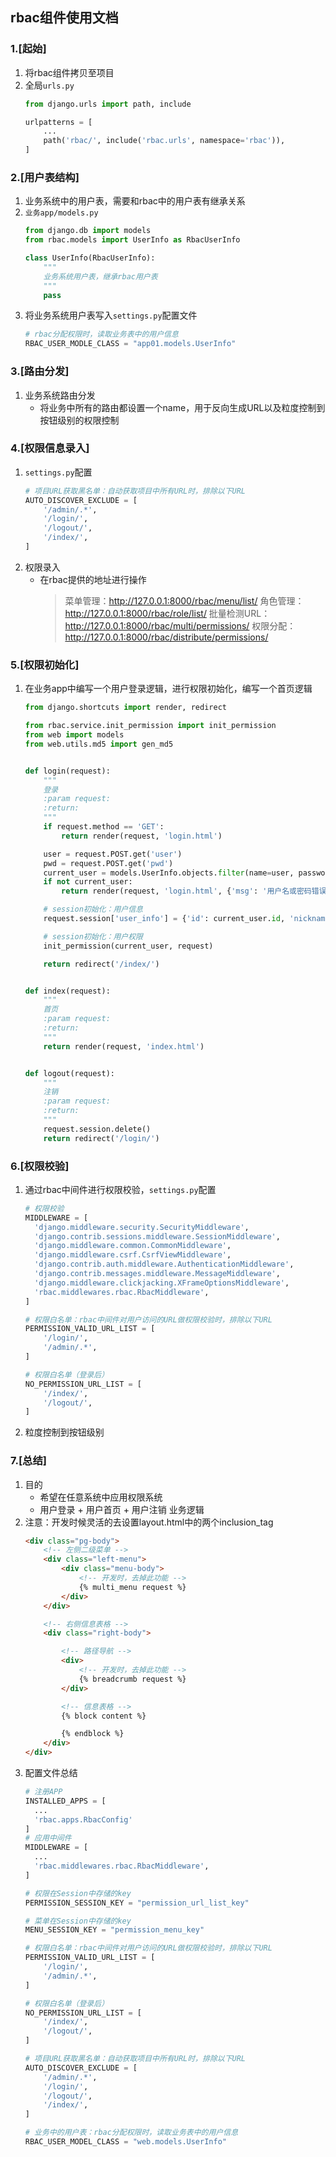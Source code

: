 ## rbac组件使用文档

### 1.[起始]
1. 将rbac组件拷贝至项目
2. 全局`urls.py`
    ```python
    from django.urls import path, include
    
    urlpatterns = [
        ...
        path('rbac/', include('rbac.urls', namespace='rbac')),
    ]
    ```

### 2.[用户表结构]
1. 业务系统中的用户表，需要和rbac中的用户表有继承关系
2. `业务app/models.py`
    ```python
    from django.db import models
    from rbac.models import UserInfo as RbacUserInfo
    
    class UserInfo(RbacUserInfo):
        """
        业务系统用户表，继承rbac用户表
        """
        pass
    ```
3. 将业务系统用户表写入`settings.py`配置文件
    ```python   
    # rbac分配权限时，读取业务表中的用户信息
    RBAC_USER_MODLE_CLASS = "app01.models.UserInfo"
    ```     

### 3.[路由分发]
1. 业务系统路由分发
    * 将业务中所有的路由都设置一个name，用于反向生成URL以及粒度控制到按钮级别的权限控制

### 4.[权限信息录入]
1. `settings.py`配置
    ```python
    # 项目URL获取黑名单：自动获取项目中所有URL时，排除以下URL
    AUTO_DISCOVER_EXCLUDE = [
        '/admin/.*',
        '/login/',
        '/logout/',
        '/index/',
    ]
    ```
2. 权限录入
    * 在rbac提供的地址进行操作
        > 菜单管理：http://127.0.0.1:8000/rbac/menu/list/
        > 角色管理：http://127.0.0.1:8000/rbac/role/list/
        > 批量检测URL：http://127.0.0.1:8000/rbac/multi/permissions/
        > 权限分配：http://127.0.0.1:8000/rbac/distribute/permissions/

### 5.[权限初始化]
1. 在业务app中编写一个用户登录逻辑，进行权限初始化，编写一个首页逻辑
    ```python
    from django.shortcuts import render, redirect
    
    from rbac.service.init_permission import init_permission
    from web import models
    from web.utils.md5 import gen_md5
    
    
    def login(request):
        """
        登录
        :param request:
        :return:
        """
        if request.method == 'GET':
            return render(request, 'login.html')
    
        user = request.POST.get('user')
        pwd = request.POST.get('pwd')
        current_user = models.UserInfo.objects.filter(name=user, password=gen_md5(pwd)).first()
        if not current_user:
            return render(request, 'login.html', {'msg': '用户名或密码错误'})
    
        # session初始化：用户信息
        request.session['user_info'] = {'id': current_user.id, 'nickname': current_user.nickname}
    
        # session初始化：用户权限
        init_permission(current_user, request)
    
        return redirect('/index/')
    
    
    def index(request):
        """
        首页
        :param request:
        :return:
        """
        return render(request, 'index.html')
    
    
    def logout(request):
        """
        注销
        :param request:
        :return:
        """
        request.session.delete()
        return redirect('/login/')
    ``` 

### 6.[权限校验]
1. 通过rbac中间件进行权限校验，`settings.py`配置
    ```python
    # 权限校验
    MIDDLEWARE = [
      'django.middleware.security.SecurityMiddleware',
      'django.contrib.sessions.middleware.SessionMiddleware',
      'django.middleware.common.CommonMiddleware',
      'django.middleware.csrf.CsrfViewMiddleware',
      'django.contrib.auth.middleware.AuthenticationMiddleware',
      'django.contrib.messages.middleware.MessageMiddleware',
      'django.middleware.clickjacking.XFrameOptionsMiddleware',
      'rbac.middlewares.rbac.RbacMiddleware',
    ]
    
    # 权限白名单：rbac中间件对用户访问的URL做权限校验时，排除以下URL
    PERMISSION_VALID_URL_LIST = [
        '/login/',
        '/admin/.*',
    ]
    
    # 权限白名单（登录后）
    NO_PERMISSION_URL_LIST = [
        '/index/',
        '/logout/',
    ]
    ```
2. 粒度控制到按钮级别

### 7.[总结]
1. 目的
    * 希望在任意系统中应用权限系统
    * 用户登录 + 用户首页 + 用户注销 业务逻辑
2. 注意：开发时候灵活的去设置layout.html中的两个inclusion_tag
    ```html
    <div class="pg-body">
        <!-- 左侧二级菜单 -->
        <div class="left-menu">
            <div class="menu-body">
                <!-- 开发时，去掉此功能 -->
                {% multi_menu request %}  
            </div>
        </div>
    
        <!-- 右侧信息表格 -->
        <div class="right-body">
    
            <!-- 路径导航 -->
            <div>
                <!-- 开发时，去掉此功能 -->
                {% breadcrumb request %}
            </div>
    
            <!-- 信息表格 -->
            {% block content %}
    
            {% endblock %}
        </div>
    </div>
    ```
3. 配置文件总结
    ```python
    # 注册APP
    INSTALLED_APPS = [
      ...
      'rbac.apps.RbacConfig'
    ]
    # 应用中间件
    MIDDLEWARE = [
      ...
      'rbac.middlewares.rbac.RbacMiddleware',
    ]
    
    # 权限在Session中存储的key
    PERMISSION_SESSION_KEY = "permission_url_list_key"
    
    # 菜单在Session中存储的key
    MENU_SESSION_KEY = "permission_menu_key"
    
    # 权限白名单：rbac中间件对用户访问的URL做权限校验时，排除以下URL
    PERMISSION_VALID_URL_LIST = [
        '/login/',
        '/admin/.*',
    ]
    
    # 权限白名单（登录后）
    NO_PERMISSION_URL_LIST = [
        '/index/',
        '/logout/',
    ]
    
    # 项目URL获取黑名单：自动获取项目中所有URL时，排除以下URL
    AUTO_DISCOVER_EXCLUDE = [
        '/admin/.*',
        '/login/',
        '/logout/',
        '/index/',
    ]
    
    # 业务中的用户表：rbac分配权限时，读取业务表中的用户信息
    RBAC_USER_MODEL_CLASS = "web.models.UserInfo"
    ```